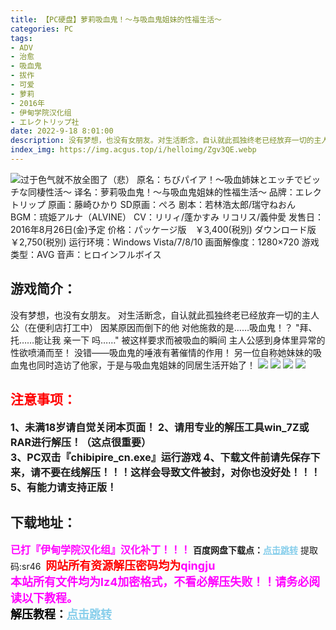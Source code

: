 ```yaml
---
title: 【PC硬盘】萝莉吸血鬼！～与吸血鬼姐妹的性福生活～
categories: PC
tags:
- ADV
- 治愈
- 吸血鬼
- 拔作
- 可爱
- 萝莉
- 2016年
- 伊甸学院汉化组
- エレクトリップ社
date: 2022-9-18 8:01:00
description: 没有梦想，也没有女朋友。对生活断念，自认就此孤独终老已经放弃一切的主人公（在便利店打工中）因某原因而倒下的他 对他施救的是……吸血鬼！？"拜、托……能让我 亲一下 吗……"被这样要求而被吸血的瞬间 主人公感到身体里异常的性欲喷涌而至！没错——吸血鬼的唾液有著催情的作用！另一位自称她妹妹的吸血鬼也同时造访了他家，于是与吸血鬼姐妹的同居生活开始了！
index_img: https://img.acgus.top/i/helloimg/Zgv3QE.webp
---
```

![过于色气就不放全图了（悲）](https://img.acgus.top/i/helloimg/Zgv3QE.webp)
原名：ちびパイア！～吸血姉妹とエッチでビッチな同棲性活～
译名：萝莉吸血鬼！～与吸血鬼姐妹的性福生活～
品牌：エレクトリップ
原画：藤崎ひかり
SD原画：ぺろ
剧本：若林浩太郎/瑞守ねおん
BGM：琉姫アルナ（ALVINE）
CV：リリィ/蓬かすみ リコリス/義仲愛
发售日：2016年8月26日(金)予定
价格：パッケージ版　￥3,400(税別) ダウンロード版　￥2,750(税別)
运行环境：Windows Vista/7/8/10
画面解像度：1280×720
游戏类型：AVG
音声：ヒロインフルボイス

## 游戏简介：
没有梦想，也没有女朋友。
对生活断念，自认就此孤独终老已经放弃一切的主人公（在便利店打工中）
因某原因而倒下的他 对他施救的是……吸血鬼！？
"拜、托……能让我 亲一下 吗……"
被这样要求而被吸血的瞬间 主人公感到身体里异常的性欲喷涌而至！
没错——吸血鬼的唾液有著催情的作用！
另一位自称她妹妹的吸血鬼也同时造访了他家，于是与吸血鬼姐妹的同居生活开始了！
![](https://img.acgus.top/i/helloimg/ZgvErg.webp)
![](https://img.acgus.top/i/helloimg/ZgvxcX.webp)
![](https://img.acgus.top/i/helloimg/ZgvXuY.webp)
![](https://img.acgus.top/i/helloimg/ZgvqJ9.webp)










## <font color=#FF0000 >注意事项：</font>
<font size=3><b>1、未满18岁请自觉关闭本页面！
2、请用专业的解压工具win_7Z或RAR进行解压！（这点很重要）  
3、PC双击『chibipire_cn.exe』运行游戏
4、下载文件前请先保存下来，请不要在线解压！！！这样会导致文件被封，对你也没好处！！！
5、有能力请支持正版！</b></font>

## 下载地址：
<font color=#FF00FF size=3>**已打『伊甸学院汉化组』汉化补丁！！！**</font>
<b>百度网盘下载点：</b><a href="https://pan.baidu.com/s/1c1WUeXo7TjSE5OQba513ww?pwd=sr46" style="color: #87CEEB;"><b>点击跳转</b></a> 提取码:sr46
<a style="padding: 0" href="https://post.qingju.org/AD/"><img style="max-width:100%" src="https://img.acgus.top/i/2024/07/478f689b8021d8d499ab43d21acf137a.gif" alt=""></a>
<b><font color=#FF0000 size=4>网站所有资源解压密码均为</b></font><b><font color=#FF00FF size=4>qingju</font><font color=#FF0000 ></font></b><br><b><font color=#FF00FF size=4>本站所有文件均为lz4加密格式，不看必解压失败！！请务必阅读以下教程。</b></font><br><b><font color=#000 size=4>解压教程：</b><a href="https://post.qingju.org/tutorial/000/" style="color: #87CEEB;"><b>点击跳转</b></a>